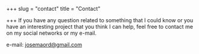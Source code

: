 +++
slug = "contact"
title = "Contact"

+++
If you have any question related to something that I could know or you have an interesting project that you think I can help, feel free to contact me on my social networks or my e-mail.

e-mail: josemaord@gmail.com